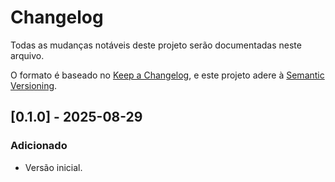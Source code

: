 # Changelog

Todas as mudanças notáveis deste projeto serão documentadas neste arquivo.

O formato é baseado no [Keep a Changelog](https://keepachangelog.com/pt-BR/1.0.0/),
e este projeto adere à [Semantic Versioning](https://semver.org/spec/v2.0.0.html).

## [0.1.0] - 2025-08-29
### Adicionado
- Versão inicial.
